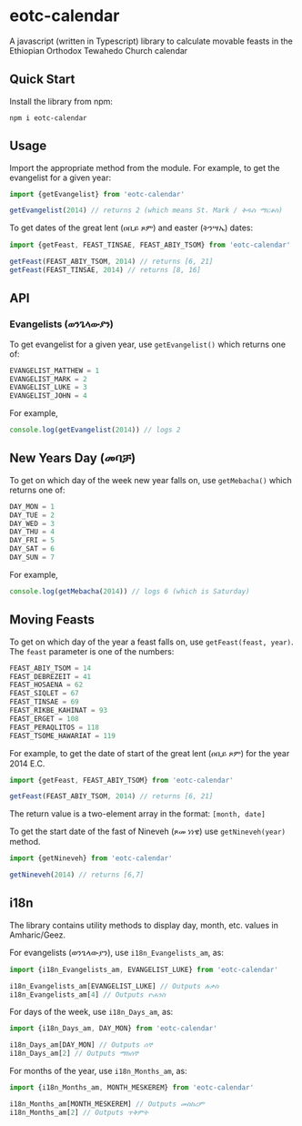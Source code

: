 # eotc-calendar

A javascript (written in Typescript) library to calculate movable feasts in the Ethiopian Orthodox Tewahedo Church calendar

## Quick Start

Install the library from npm:

```
npm i eotc-calendar
```

## Usage

Import the appropriate method from the module. For example, to get the evangelist for a given year:

```javascript
import {getEvangelist} from 'eotc-calendar'

getEvangelist(2014) // returns 2 (which means St. Mark / ቅዱስ ማርቆስ)
```

To get dates of the great lent (ዐቢይ ጾም) and easter (ትንሣኤ) dates:

```javascript
import {getFeast, FEAST_TINSAE, FEAST_ABIY_TSOM} from 'eotc-calendar'

getFeast(FEAST_ABIY_TSOM, 2014) // returns [6, 21]
getFeast(FEAST_TINSAE, 2014) // returns [8, 16]
```

## API

### Evangelists (ወንጌላውያን)

To get evangelist for a given year, use `getEvangelist()` which returns one of:

```javascript
EVANGELIST_MATTHEW = 1
EVANGELIST_MARK = 2
EVANGELIST_LUKE = 3
EVANGELIST_JOHN = 4
```

For example,


```javascript
console.log(getEvangelist(2014)) // logs 2 
```

## New Years Day (መባቻ)

To get on which day of the week new year falls on, use `getMebacha()` which returns one of:

```javascript
DAY_MON = 1
DAY_TUE = 2
DAY_WED = 3
DAY_THU = 4
DAY_FRI = 5
DAY_SAT = 6
DAY_SUN = 7
```

For example,

```javascript
console.log(getMebacha(2014)) // logs 6 (which is Saturday)
```

## Moving Feasts

To get on which day of the year a feast falls on, use `getFeast(feast, year)`. The `feast` parameter is one of the numbers:

```javascript
FEAST_ABIY_TSOM = 14
FEAST_DEBREZEIT = 41
FEAST_HOSAENA = 62
FEAST_SIQLET = 67
FEAST_TINSAE = 69
FEAST_RIKBE_KAHINAT = 93
FEAST_ERGET = 108
FEAST_PERAQLITOS = 118
FEAST_TSOME_HAWARIAT = 119
```

For example, to get the date of start of the great lent (ዐቢይ ጾም) for the year 2014 E.C.

```javascript
import {getFeast, FEAST_ABIY_TSOM} from 'eotc-calendar'

getFeast(FEAST_ABIY_TSOM, 2014) // returns [6, 21]
```

The return value is a two-element array in the format: `[month, date]`

To get the start date of the fast of Nineveh (ጾመ ነነዌ) use `getNineveh(year)` method.

```javascript
import {getNineveh} from 'eotc-calendar'

getNineveh(2014) // returns [6,7]
```

## i18n

The library contains utility methods to display day, month, etc. values in Amharic/Geez.

For evangelists (ወንጌላውያን), use `i18n_Evangelists_am`, as:

```javascript
import {i18n_Evangelists_am, EVANGELIST_LUKE} from 'eotc-calendar'

i18n_Evangelists_am[EVANGELIST_LUKE] // Outputs ሉቃስ
i18n_Evangelists_am[4] // Outputs ዮሐንስ
```

For days of the week, use `i18n_Days_am`, as:

```javascript
import {i18n_Days_am, DAY_MON} from 'eotc-calendar'

i18n_Days_am[DAY_MON] // Outputs ሰኞ
i18n_Days_am[2] // Outputs ማክሰኞ
```

For months of the year, use `i18n_Months_am`, as:

```javascript
import {i18n_Months_am, MONTH_MESKEREM} from 'eotc-calendar'

i18n_Months_am[MONTH_MESKEREM] // Outputs መስከረም
i18n_Months_am[2] // Outputs ጥቅምት
```
